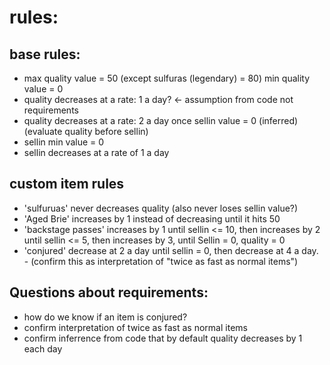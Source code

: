 # rules:

## base rules: 

 * max quality value = 50 (except sulfuras (legendary) = 80)
min quality value = 0
 * quality decreases at a rate: 1 a day? <- assumption from code not requirements
 * quality decreases at a rate: 2 a day once sellin value = 0 (inferred)
(evaluate quality before sellin)
 * sellin min value = 0
 * sellin decreases at a rate of 1 a day

## custom item rules

 * 'sulfuruas' never decreases quality (also never loses sellin value?)
 * 'Aged Brie' increases by 1 instead of decreasing until it hits 50
 * 'backstage passes' increases by 1 until sellin <= 10, then increases by 2 until sellin <= 5, then increases by 3, until Sellin = 0, quality = 0
 * 'conjured' decrease at 2 a day until sellin = 0, then decrease at 4 a day. - (confirm this as interpretation of "twice as fast as normal items")


## Questions about requirements:

 * how do we know if an item is conjured?
 * confirm interpretation of twice as fast as normal items
 * confirm inferrence from code that by default quality decreases by 1 each day
